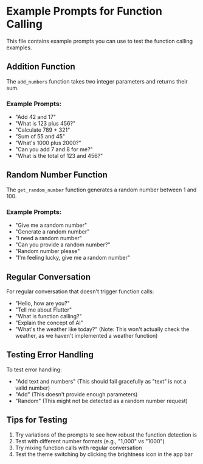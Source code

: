 # Example Prompts for Function Calling

This file contains example prompts you can use to test the function calling examples.

## Addition Function

The `add_numbers` function takes two integer parameters and returns their sum.

### Example Prompts:

- "Add 42 and 17"
- "What is 123 plus 456?"
- "Calculate 789 + 321"
- "Sum of 55 and 45"
- "What's 1000 plus 2000?"
- "Can you add 7 and 8 for me?"
- "What is the total of 123 and 456?"

## Random Number Function

The `get_random_number` function generates a random number between 1 and 100.

### Example Prompts:

- "Give me a random number"
- "Generate a random number"
- "I need a random number"
- "Can you provide a random number?"
- "Random number please"
- "I'm feeling lucky, give me a random number"

## Regular Conversation

For regular conversation that doesn't trigger function calls:

- "Hello, how are you?"
- "Tell me about Flutter"
- "What is function calling?"
- "Explain the concept of AI"
- "What's the weather like today?" (Note: This won't actually check the weather, as we haven't implemented a weather function)

## Testing Error Handling

To test error handling:

- "Add text and numbers" (This should fail gracefully as "text" is not a valid number)
- "Add" (This doesn't provide enough parameters)
- "Random" (This might not be detected as a random number request)

## Tips for Testing

1. Try variations of the prompts to see how robust the function detection is
2. Test with different number formats (e.g., "1,000" vs "1000")
3. Try mixing function calls with regular conversation
4. Test the theme switching by clicking the brightness icon in the app bar
